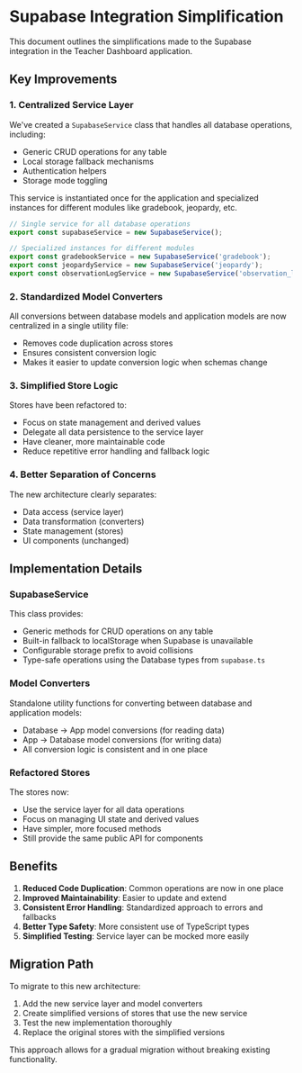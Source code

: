 # Supabase Integration Simplification

This document outlines the simplifications made to the Supabase integration in the Teacher Dashboard application.

## Key Improvements

### 1. Centralized Service Layer

We've created a `SupabaseService` class that handles all database operations, including:

- Generic CRUD operations for any table
- Local storage fallback mechanisms
- Authentication helpers
- Storage mode toggling

This service is instantiated once for the application and specialized instances for different modules like gradebook, jeopardy, etc.

```typescript
// Single service for all database operations
export const supabaseService = new SupabaseService();

// Specialized instances for different modules
export const gradebookService = new SupabaseService('gradebook');
export const jeopardyService = new SupabaseService('jeopardy');
export const observationLogService = new SupabaseService('observation_log');
```

### 2. Standardized Model Converters

All conversions between database models and application models are now centralized in a single utility file:

- Removes code duplication across stores
- Ensures consistent conversion logic
- Makes it easier to update conversion logic when schemas change

### 3. Simplified Store Logic

Stores have been refactored to:

- Focus on state management and derived values
- Delegate all data persistence to the service layer
- Have cleaner, more maintainable code
- Reduce repetitive error handling and fallback logic

### 4. Better Separation of Concerns

The new architecture clearly separates:

- Data access (service layer)
- Data transformation (converters)
- State management (stores)
- UI components (unchanged)

## Implementation Details

### SupabaseService

This class provides:

- Generic methods for CRUD operations on any table
- Built-in fallback to localStorage when Supabase is unavailable
- Configurable storage prefix to avoid collisions
- Type-safe operations using the Database types from `supabase.ts`

### Model Converters

Standalone utility functions for converting between database and application models:

- Database → App model conversions (for reading data)
- App → Database model conversions (for writing data)
- All conversion logic is consistent and in one place

### Refactored Stores

The stores now:

- Use the service layer for all data operations
- Focus on managing UI state and derived values
- Have simpler, more focused methods
- Still provide the same public API for components

## Benefits

1. **Reduced Code Duplication**: Common operations are now in one place
2. **Improved Maintainability**: Easier to update and extend
3. **Consistent Error Handling**: Standardized approach to errors and fallbacks
4. **Better Type Safety**: More consistent use of TypeScript types
5. **Simplified Testing**: Service layer can be mocked more easily

## Migration Path

To migrate to this new architecture:

1. Add the new service layer and model converters
2. Create simplified versions of stores that use the new service
3. Test the new implementation thoroughly
4. Replace the original stores with the simplified versions

This approach allows for a gradual migration without breaking existing functionality.